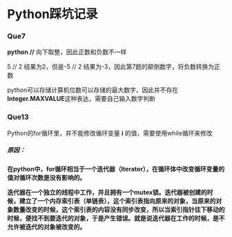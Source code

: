 # Python踩坑记录

### Que7

**python //** 向下取整，因此正数和负数不一样

5 // 2 结果为2，但是-5 // 2 结果为-3，因此第7题的颠倒数字，将负数转换为正数

python可以存储计算机位数可以存储的最大数字，因此并不存在**Integer.MAXVALUE**这种表达，需要自己输入数字判断

### Que13

Python的for循环里，并不能修改循环变量 **i** 的值，需要使用while循环来修改

##### 原因：

**在python中，for循环相当于一个迭代器（Iterator），在循环体中改变循环变量的值对循环次数是没有影响的。** 

**迭代器在一个独立的线程中工作，并且拥有一个mutex锁。迭代器被创建的时候，建立了一个内存索引表（单链表），这个索引表指向原来的对象，当原来的对象数量改变的时候，这个索引表的内容没有同步改变，所以当索引指针往下移动的时候，便找不到要迭代的对象，于是产生错误。就是说迭代器在工作的时候，是不允许被迭代的对象被改变的。**

